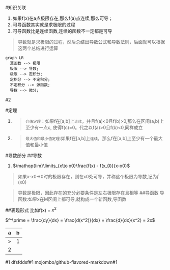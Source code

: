 #知识关联
1. 如果f(x)在a点极限存在,那么f(a)点连续,那么可导；
2. 可导函数其实就是求极限的过程
3. 可导函数比是连续函数,连续的函数不一定都是可导

> 导数就是求极限的过程，然后总结出导数公式和导数法则，后面就可以根据这两个总结进行运算

```mermaid
graph LR
  源函数 --> 极限
  极限 --> 导数;
  极限 --> 定积分;
  定积分 --> 不定积分;
  不定积分 --> 源函数;
  导数 --> 微分;
```
#2

#定理
1. > ``介值定理``：如果f在[a,b]上``连续``，并且f(a)<0且f(b)>0,那么在区间(a,b)上至少有一点c,
使得f(c)=0。代之以f(a)>0且f(b)<0,同样成立
1. > ``最大值和最小值定理``:如果f在[a,b]上``连续``，那么f在[a,b]上至少有一个最大值和最小值


#导数部分
##导数
1. $\mathop{lim}\limits_{x\to x0}\frac{f(x) - f(x_0)}{x-x0}$
>如果x-x0$\rightarrow$0时的极限存在，则在x0处可导，并称这个极限为导数,记为$f^\prime(x0)$

>导数是极限，因此存在的充分必要条件是左右极限存在且相等
##导函数
>导函数:如果x在M区间上都可导,就构成一个新函数,导函数

##表现形式
比如f(x) = $x^2$

$f^\prime = \frac{dy}{dx} = \frac{d(x^2)}{dx} = \frac{d}{dx}(x^2) = 2x$




| a | b |
|---|---|
| > | 1 |
| 2 |   |

#1
dfsfddsf#1
mojombo/github-flavored-markdown#1
